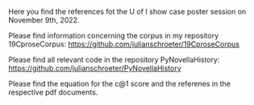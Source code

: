 Here you find the references fot the U of I show case poster session on November 9th, 2022.

Please find information concerning the corpus in my repository 19CproseCorpus: https://github.com/julianschroeter/19CproseCorpus

Please find all relevant code in the repository PyNovellaHistory: https://github.com/julianschroeter/PyNovellaHistory

Please find the equation for the c@1 score and the referenes in the respective pdf documents.

